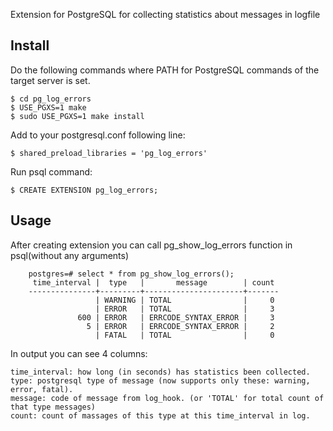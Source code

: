 Extension for PostgreSQL for collecting statistics about messages in logfile

## Install

Do the following commands where PATH for PostgreSQL commands of the target
server is set.

    $ cd pg_log_errors
    $ USE_PGXS=1 make
    $ sudo USE_PGXS=1 make install

Add to your postgresql.conf following line:

	$ shared_preload_libraries = 'pg_log_errors'

Run psql command:

    $ CREATE EXTENSION pg_log_errors;

## Usage

   After creating extension you can call pg_show_log_errors function in psql(without any arguments)

```
    postgres=# select * from pg_show_log_errors();
     time_interval |  type   |       message        | count
    ---------------+---------+----------------------+-------
                   | WARNING | TOTAL                |     0
                   | ERROR   | TOTAL                |     3
               600 | ERROR   | ERRCODE_SYNTAX_ERROR |     3
                 5 | ERROR   | ERRCODE_SYNTAX_ERROR |     2
                   | FATAL   | TOTAL                |     0
```
In output you can see 4 columns:

    time_interval: how long (in seconds) has statistics been collected.
    type: postgresql type of message (now supports only these: warning, error, fatal).
    message: code of message from log_hook. (or 'TOTAL' for total count of that type messages)
    count: count of massages of this type at this time_interval in log.
